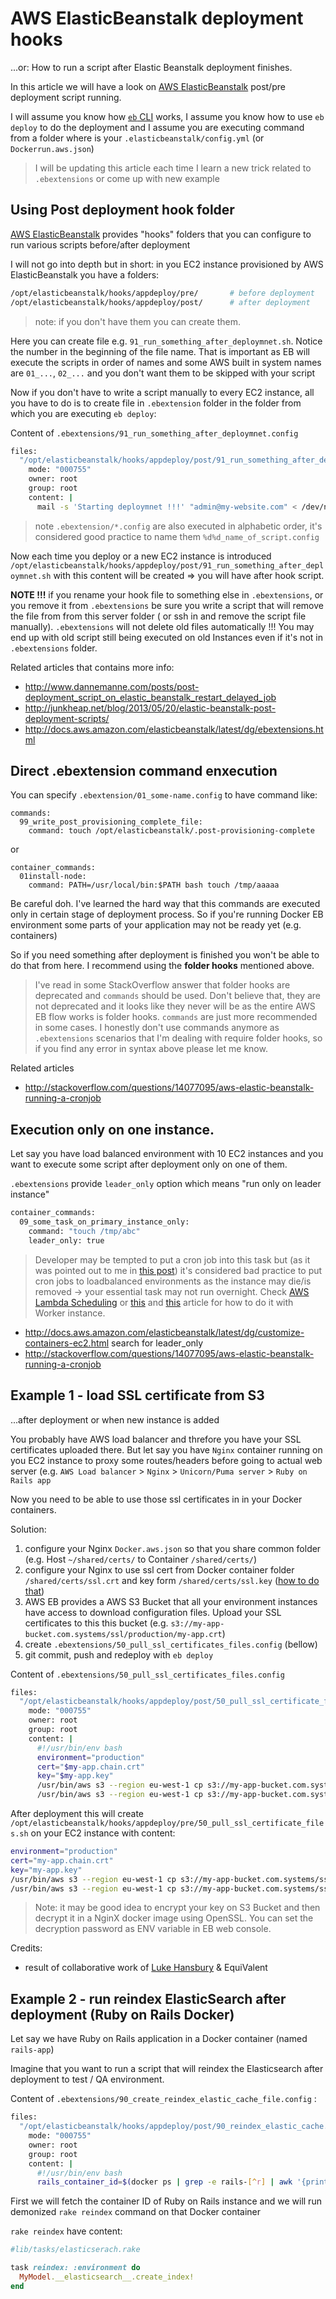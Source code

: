 # AWS ElasticBeanstalk deployment hooks

...or: How to run a script after Elastic Beanstalk deployment finishes.

In this article we will have a look on [AWS ElasticBeanstalk](https://aws.amazon.com/elasticbeanstalk/) post/pre deployment script running.

I will assume you know how [`eb` CLI](http://docs.aws.amazon.com/elasticbeanstalk/latest/dg/eb-cli3.html) works,
I assume you know how to use  `eb deploy` to do  the deployment
and I assume you are executing command from a folder where is your `.elasticbeanstalk/config.yml` (or `Dockerrun.aws.json`)

> I will be updating this article each time I learn a new trick related to `.ebextensions` or come up with new example

## Using Post deployment hook folder

[AWS ElasticBeanstalk](https://aws.amazon.com/elasticbeanstalk/)  provides "hooks" folders that you can configure
to run various scripts before/after deployment

I will not go into depth but in short:  in you EC2 instance provisioned by AWS ElasticBeanstalk you have a folders:

```bash
/opt/elasticbeanstalk/hooks/appdeploy/pre/       # before deployment
/opt/elasticbeanstalk/hooks/appdeploy/post/      # after deployment
```

> note: if you don't have them you can create them.

Here you can create file e.g. `91_run_something_after_deploymnet.sh`. Notice the number in the beginning  of the file name.
That is important as EB will execute the scripts in order of names and some AWS built in system names are `01_...`, `02_...`
and you don't want them to be skipped with your script


Now if you don't have to write a script manually to every EC2 instance, all you have to do is to create file in `.ebextension` folder
in the folder from which you are executing `eb deploy`: 


Content of `.ebextensions/91_run_something_after_deploymnet.config`

```bash
files:
  "/opt/elasticbeanstalk/hooks/appdeploy/post/91_run_something_after_deploymnet.sh":
    mode: "000755"
    owner: root
    group: root
    content: |
      mail -s 'Starting deploymnet !!!' "admin@my-website.com" < /dev/null
```

> note `.ebextension/*.config` are also executed in alphabetic order, it's considered good practice to name them `%d%d_name_of_script.config`


Now each time you deploy or a new EC2 instance is introduced `/opt/elasticbeanstalk/hooks/appdeploy/post/91_run_something_after_deploymnet.sh`
with this content will be created => you will have after hook script.

**NOTE !!!** if you rename your hook file to something else in `.ebextensions`, or you remove it from `.ebextensions` be sure you write
a script that will remove the file from from this server folder  ( or ssh in and remove the script file manually).
`.ebextensions`  will not delete old files automatically !!! You may end
up with old script still being executed on old Instances even if it's
not in `.ebextensions` folder.


Related articles that contains more info:

* http://www.dannemanne.com/posts/post-deployment_script_on_elastic_beanstalk_restart_delayed_job
* http://junkheap.net/blog/2013/05/20/elastic-beanstalk-post-deployment-scripts/
* http://docs.aws.amazon.com/elasticbeanstalk/latest/dg/ebextensions.html


## Direct .ebextension command enxecution

You can specify `.ebextension/01_some-name.config` to have command like:

```
commands:
  99_write_post_provisioning_complete_file:
    command: touch /opt/elasticbeanstalk/.post-provisioning-complete
```

or

```
container_commands:
  01install-node:
    command: PATH=/usr/local/bin:$PATH bash touch /tmp/aaaaa
```

Be careful doh. I've learned the hard way that this commands are executed only in certain stage of deployment process. So if you're running
Docker EB environment some parts of your application may not be ready yet (e.g. containers)

So if you need something  after deployment is finished you won't be able to do that from here. I recommend using the **folder hooks** mentioned above.

> I've read in some StackOverflow answer that folder hooks are deprecated and `commands` should be used. Don't believe that, they are not
> deprecated and it looks like they never will be as the entire AWS EB flow works is folder hooks. `commands` are just more recommended in some cases.
> I honestly don't use commands anymore as `.ebextensions` scenarios that I'm dealing with require folder hooks, so if you find any error in
> syntax above please let me know.


Related articles

* http://stackoverflow.com/questions/14077095/aws-elastic-beanstalk-running-a-cronjob


## Execution only on one instance.

Let say you have load balanced environment with 10 EC2 instances and you want to execute some script after deployment only on one of them.

`.ebextensions` provide `leader_only` option which means "run only on leader instance"


```bash
container_commands:
  09_some_task_on_primary_instance_only:
    command: "touch /tmp/abc"
    leader_only: true
```

> Developer may be tempted to put a cron job into this task but (as it
> was pointed out to me in [this post](https://www.reddit.com/r/aws/comments/4z0jff/aws_elasticbeanstalk_deployment_hooks/)) it's
> considered bad practice to put cron jobs to loadbalanced environments as
> the instance may die/is removed -> your essential task may not run
> overnight. Check [AWS Lambda Scheduling](http://docs.aws.amazon.com/lambda/latest/dg/with-scheduled-events.html)
> or [this](http://docs.aws.amazon.com/elasticbeanstalk/latest/dg/using-features-managing-env-tiers.html) and [this](https://medium.com/@joelennon/running-cron-jobs-on-amazon-web-services-aws-elastic-beanstalk-a41d91d1c571#.7cywqjukt) article for how to do it with Worker instance.


* http://docs.aws.amazon.com/elasticbeanstalk/latest/dg/customize-containers-ec2.html  search for leader_only
* http://stackoverflow.com/questions/14077095/aws-elastic-beanstalk-running-a-cronjob


## Example 1 - load SSL certificate from S3

...after deployment or when new instance is added

You probably have AWS load balancer and threfore you have your SSL certificates uploaded there.
 But let say you have `Nginx` container running on you EC2 instance to proxy some routes/headers before going
to actual web server (e.g. `AWS Load balancer` > `Nginx` > `Unicorn/Puma server` > `Ruby on Rails app`

Now you need to be able to use those ssl certificates in in your Docker containers.

Solution:

1. configure your Nginx `Docker.aws.json` so that you share common folder (e.g. Host `~/shared/certs/` to Container `/shared/certs/`)
2. configure your Nginx to use ssl cert from Docker container folder `/shared/certs/ssl.crt` and key form `/shared/certs/ssl.key` ([how to do that](https://github.com/equivalent/scrapbook2/blob/master/nginx.md))
3. AWS EB  provides a AWS S3 Bucket that all your environment instances have
   access to download configuration files. Upload your SSL certificates to
   this this bucket (e.g. `s3://my-app-bucket.com.systems/ssl/production/my-app.crt`)
4. create `.ebextensions/50_pull_ssl_certificates_files.config` (bellow)
5. git commit, push  and redeploy with `eb deploy`



Content of `.ebextensions/50_pull_ssl_certificates_files.config`

```bash
files:
  "/opt/elasticbeanstalk/hooks/appdeploy/post/50_pull_ssl_certificate_files.sh":
    mode: "000755"
    owner: root
    group: root
    content: |
      #!/usr/bin/env bash
      environment="production"
      cert="$my-app.chain.crt"
      key="$my-app.key"
      /usr/bin/aws s3 --region eu-west-1 cp s3://my-app-bucket.com.systems/ssl/${environment}/${cert} /home/ec2-user/shared/certs/ssl.crt
      /usr/bin/aws s3 --region eu-west-1 cp s3://my-app-bucket.com.systems/ssl/${environment}/${key} /home/ec2-user/shared/certs/ssl.key

```

After deployment this will create `/opt/elasticbeanstalk/hooks/appdeploy/pre/50_pull_ssl_certificate_files.sh` on your EC2 instance with content:

```bash
environment="production"
cert="my-app.chain.crt"
key="my-app.key"
/usr/bin/aws s3 --region eu-west-1 cp s3://my-app-bucket.com.systems/ssl/${environment}/${cert} /home/ec2-user/shared/certs/ssl.crt
/usr/bin/aws s3 --region eu-west-1 cp s3://my-app-bucket.com.systems/ssl/${environment}/${key} /home/ec2-user/shared/certs/ssl.key
```

> Note: it may be good idea to encrypt your key on S3 Bucket and then decrypt it in a NginX docker image using OpenSSL. You can set the
> decryption password as ENV variable in EB  web console.


Credits: 

* result of collaborative work of  [Luke Hansbury](https://github.com/lhansbury) & EquiValent





## Example 2 - run reindex ElasticSearch after deployment (Ruby on Rails Docker)

Let say we have Ruby on Rails application in a Docker container (named `rails-app`)

Imagine that you want to run a script that will reindex the
Elasticsearch after deployment to test / QA environment.

Content of `.ebextensions/90_create_reindex_elastic_cache_file.config` :

```bash
files:
  "/opt/elasticbeanstalk/hooks/appdeploy/post/90_reindex_elastic_cache.sh":
    mode: "000755"
    owner: root
    group: root
    content: |
      #!/usr/bin/env bash
      rails_container_id=$(docker ps | grep -e rails-[^r] | awk '{print$1;}') && docker exec -d $rails_container_id rake reindex

```

First we will fetch the container ID of Ruby on Rails instance and we
will run demonized `rake reindex` command on that Docker container

`rake reindex` have content:

```ruby
#lib/tasks/elasticserach.rake

task reindex: :environment do
  MyModel.__elasticsearch__.create_index!
end
```

